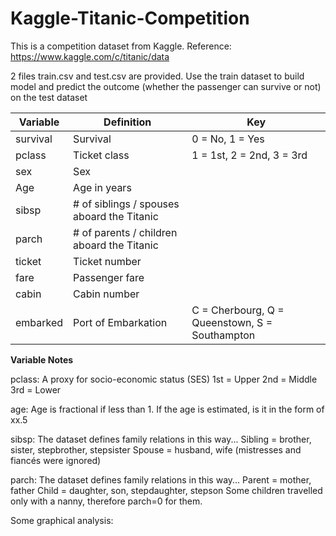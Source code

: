 # Kaggle-Titanic-Competition

This is a competition dataset from Kaggle. Reference: https://www.kaggle.com/c/titanic/data

2 files train.csv and test.csv are provided. Use the train dataset to build model and predict the outcome (whether the passenger can survive or not) on the test dataset

Variable | Definition | Key
---------|-----------|-------
survival | Survival	| 0 = No, 1 = Yes
pclass | Ticket class	| 1 = 1st, 2 = 2nd, 3 = 3rd
sex | Sex
Age | Age in years
sibsp | # of siblings / spouses aboard the Titanic
parch | # of parents / children aboard the Titanic
ticket | Ticket number
fare | Passenger fare
cabin | Cabin number
embarked | Port of Embarkation | C = Cherbourg, Q = Queenstown, S = Southampton

**Variable Notes**

pclass: A proxy for socio-economic status (SES)
1st = Upper
2nd = Middle
3rd = Lower

age: Age is fractional if less than 1. If the age is estimated, is it in the form of xx.5

sibsp: The dataset defines family relations in this way...
Sibling = brother, sister, stepbrother, stepsister
Spouse = husband, wife (mistresses and fiancés were ignored)

parch: The dataset defines family relations in this way...
Parent = mother, father
Child = daughter, son, stepdaughter, stepson
Some children travelled only with a nanny, therefore parch=0 for them.

Some graphical analysis:


